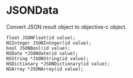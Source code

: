 JSONData
==============================

Convert JSON result object to objective-c object.


	float JSONFloat(id value);
	NSInteger JSONInteger(id value);
	bool JSONBool(id value);
	NSDate *JSONdate(id value);
	NSString *JSONString(id value);
	NSDictionary *JSONDictionary(id value);
	NSArray *JSONArray(id value);

